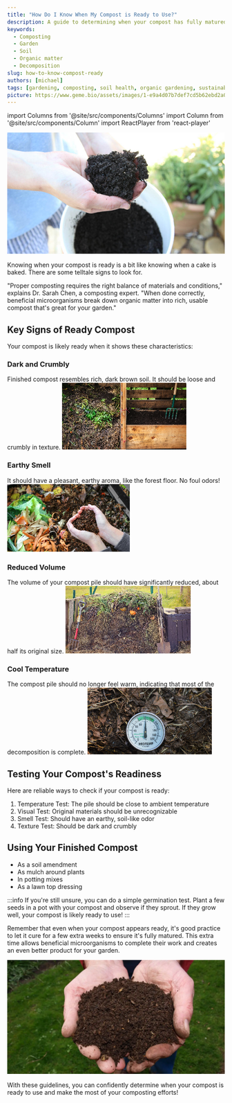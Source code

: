 ```yaml
---
title: "How Do I Know When My Compost is Ready to Use?"
description: A guide to determining when your compost has fully matured and is ready for garden application
keywords:
  - Composting
  - Garden
  - Soil
  - Organic matter
  - Decomposition
slug: how-to-know-compost-ready
authors: [michael]
tags: [gardening, composting, soil health, organic gardening, sustainability]
picture: https://www.geme.bio/assets/images/1-e9a4d07b7def7cd5b62ebd2a06b68f36.png
---
```


<head>
    <meta charSet="utf-8" />
    <meta name="twitter:card" content="summary_large_image" />
    <meta data-rh="true" property="og:image" content="https://www.geme.bio/assets/images/1-e9a4d07b7def7cd5b62ebd2a06b68f36.png" />
    <meta data-rh="true" name="twitter:image" content="https://www.geme.bio/assets/images/1-e9a4d07b7def7cd5b62ebd2a06b68f36.png"/>
    <meta data-rh="true" property="og:url" content="https://www.geme.bio/assets/images/1-e9a4d07b7def7cd5b62ebd2a06b68f36.png"/>
    <meta data-rh="true" property="og:locale" content="en"/>
</head>

import Columns from '@site/src/components/Columns'
import Column from '@site/src/components/Column'
import ReactPlayer from 'react-player'

![Diverse microorganisms under microscope](./img/1.png)

Knowing when your compost is ready is a bit like knowing when a cake is baked. There are some telltale signs to look for.

"Proper composting requires the right balance of materials and conditions," explains Dr. Sarah Chen, a composting expert. "When done correctly, beneficial microorganisms break down organic matter into rich, usable compost that's great for your garden."

<!-- truncate -->

## Key Signs of Ready Compost

Your compost is likely ready when it shows these characteristics:

### Dark and Crumbly

Finished compost resembles rich, dark brown soil. It should be loose and crumbly in texture.
![dark and crumbly compost](./img/ks-1.png)

### Earthy Smell

It should have a pleasant, earthy aroma, like the forest floor. No foul odors!
![earthy smell compost](./img/ks-2.png)

### Reduced Volume

The volume of your compost pile should have significantly reduced, about half its original size.
![reduced volume](./img/ks-3.png)

### Cool Temperature

The compost pile should no longer feel warm, indicating that most of the decomposition is complete.
![cool temperature](./img/ks-4.png)

## Testing Your Compost's Readiness

Here are reliable ways to check if your compost is ready:

1. Temperature Test: The pile should be close to ambient temperature
2. Visual Test: Original materials should be unrecognizable
3. Smell Test: Should have an earthy, soil-like odor
4. Texture Test: Should be dark and crumbly

## Using Your Finished Compost

- As a soil amendment
- As mulch around plants
- In potting mixes
- As a lawn top dressing

:::info
If you're still unsure, you can do a simple germination test. Plant a few seeds in a pot with your compost and observe if they sprout. If they grow well, your compost is likely ready to use!
:::

Remember that even when your compost appears ready, it's good practice to let it cure for a few extra weeks to ensure it's fully matured. This extra time allows beneficial microorganisms to complete their work and creates an even better product for your garden.

![](./img/2.png)

With these guidelines, you can confidently determine when your compost is ready to use and make the most of your composting efforts!
